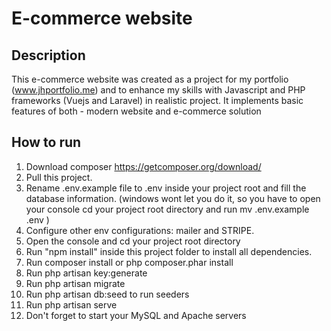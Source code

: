 # E-commerce website

## Description
This e-commerce website was created as a project for my portfolio (www.jhportfolio.me) and to enhance my skills with Javascript and PHP frameworks (Vuejs and Laravel) in realistic project. It implements basic features of both - modern website and e-commerce solution

## How to run
1. Download composer https://getcomposer.org/download/
2. Pull this project.
3. Rename .env.example file to .env inside your project root and fill the database information. (windows wont let you do it, so you have to open your console cd your project root directory and run mv .env.example .env )
4. Configure other env configurations: mailer and STRIPE. 
5. Open the console and cd your project root directory
6. Run "npm install" inside this project folder to install all dependencies.
7. Run composer install or php composer.phar install
8. Run php artisan key:generate
9. Run php artisan migrate
10. Run php artisan db:seed to run seeders
11. Run php artisan serve
12. Don't forget to start your MySQL and Apache servers
